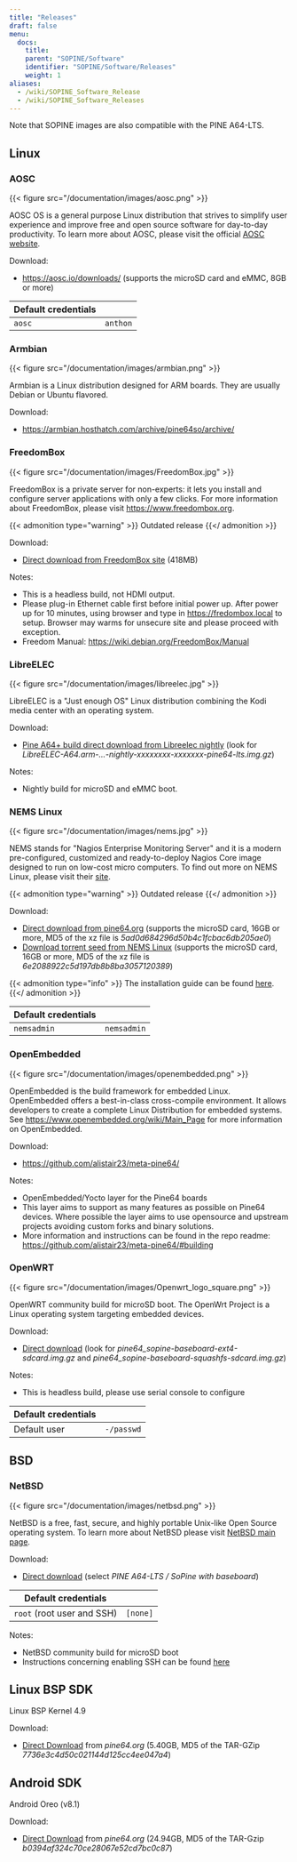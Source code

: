 ```yaml
---
title: "Releases"
draft: false
menu:
  docs:
    title:
    parent: "SOPINE/Software"
    identifier: "SOPINE/Software/Releases"
    weight: 1
aliases:
  - /wiki/SOPINE_Software_Release
  - /wiki/SOPINE_Software_Releases
---
```


Note that SOPINE images are also compatible with the PINE A64-LTS.

## Linux

### AOSC
{{< figure src="/documentation/images/aosc.png" >}}

AOSC OS is a general purpose Linux distribution that strives to simplify user experience and improve free and open source software for day-to-day productivity. To learn more about AOSC, please visit the official [AOSC website](https://aosc.io/).

Download:

* https://aosc.io/downloads/ (supports the microSD card and eMMC, 8GB or more)

| Default credentials | |
| -------- | ------- |
| `aosc` | `anthon` |

### Armbian
{{< figure src="/documentation/images/armbian.png" >}}

Armbian is a Linux distribution designed for ARM boards. They are usually Debian or Ubuntu flavored. 

Download:

* https://armbian.hosthatch.com/archive/pine64so/archive/

### FreedomBox
{{< figure src="/documentation/images/FreedomBox.jpg" >}}

FreedomBox is a private server for non-experts: it lets you install and configure server applications with only a few clicks. For more information about FreedomBox, please visit https://www.freedombox.org.

{{< admonition type="warning" >}}
 Outdated release
{{</ admonition >}}

Download:

* [Direct download from FreedomBox site](https://ftp.freedombox.org/pub/freedombox/hardware/pine64-lts/stable/freedombox-stable-free_buster_pine64-lts-arm64.img.xz) (418MB)

Notes:

* This is a headless build, not HDMI output.
* Please plug-in Ethernet cable first before initial power up. After power up for 10 minutes, using browser and type in https://fredombox.local to setup. Browser may warms for unsecure site and please proceed with exception.
* Freedom Manual: https://wiki.debian.org/FreedomBox/Manual

### LibreELEC
{{< figure src="/documentation/images/libreelec.jpg" >}}

LibreELEC is a "Just enough OS" Linux distribution combining the Kodi media center with an operating system.

Download:

* [Pine A64+ build direct download from Libreelec nightly](https://test.libreelec.tv/) (look for _LibreELEC-A64.arm-...-nightly-xxxxxxxx-xxxxxxx-pine64-lts.img.gz_)

Notes:

* Nightly build for microSD and eMMC boot.

### NEMS Linux
{{< figure src="/documentation/images/nems.jpg" >}}

NEMS stands for "Nagios Enterprise Monitoring Server" and it is a modern pre-configured, customized and ready-to-deploy Nagios Core image designed to run on low-cost micro computers. To find out more on NEMS Linux, please visit their [site](https://nemslinux.com/).

{{< admonition type="warning" >}}
 Outdated release
{{</ admonition >}}

Download:

* [Direct download from pine64.org](https://files.pine64.org/os/SOPINE/nems/NEMS_v1.5-SOPine-Build1.zip) (supports the microSD card, 16GB or more, MD5 of the xz file is _5ad0d684296d50b4c1fcbac6db205ae0_)
* [Download torrent seed from NEMS Linux](https://nemslinux.com/download/nagios-for-pine64.php) (supports the microSD card, 16GB or more, MD5 of the xz file is _6e2088922c5d197db8b8ba3057120389_)

{{< admonition type="info" >}}
The installation guide can be found [here](https://docs.nemslinux.com/installation).
{{</ admonition >}}

| Default credentials | |
| -------- | ------- |
| `nemsadmin` | `nemsadmin` |

### OpenEmbedded
{{< figure src="/documentation/images/openembedded.png" >}}

OpenEmbedded is the build framework for embedded Linux. OpenEmbedded offers a best-in-class cross-compile environment. It allows developers to create a complete Linux Distribution for embedded systems. See https://www.openembedded.org/wiki/Main_Page for more information on OpenEmbedded.

Download:

* https://github.com/alistair23/meta-pine64/

Notes:

* OpenEmbedded/Yocto layer for the Pine64 boards 
* This layer aims to support as many features as possible on Pine64 devices. Where possible the layer aims to use opensource and upstream projects avoiding custom forks and binary solutions.
* More information and instructions can be found in the repo readme: https://github.com/alistair23/meta-pine64/#building

### OpenWRT
{{< figure src="/documentation/images/Openwrt_logo_square.png" >}}

OpenWRT community build for microSD boot. The OpenWrt Project is a Linux operating system targeting embedded devices.

Download:

* [Direct download](https://downloads.lede-project.org/snapshots/targets/sunxi/cortexa53/) (look for _pine64_sopine-baseboard-ext4-sdcard.img.gz_ and _pine64_sopine-baseboard-squashfs-sdcard.img.gz_)

Notes:

* This is headless build, please use serial console to configure

| Default credentials | |
| -------- | ------- |
| Default user | `-/passwd` |

## BSD

### NetBSD
{{< figure src="/documentation/images/netbsd.png" >}}

NetBSD is a free, fast, secure, and highly portable Unix-like Open Source operating system. To learn more about NetBSD please visit [NetBSD main page](https://www.netbsd.org/). 

Download:

* [Direct download](https://nycdn.netbsd.org/pub/arm/) (select _PINE A64-LTS / SoPine with baseboard_)

| Default credentials | |
| -------- | ------- |
| `root` (root user and SSH) | `[none]` |

Notes:

* NetBSD community build for microSD boot
* Instructions concerning enabling SSH can be found [here](https://www.netbsd.org/docs/guide/en/chap-boot.html#chap-boot-ssh)

## Linux BSP SDK

Linux BSP Kernel 4.9

Download:

* [Direct Download](https://files.pine64.org/SDK/PINE-A64/PINE-A64_lichee_BSP4.9.tar.xz) from _pine64.org_ (5.40GB, MD5 of the TAR-GZip _7736e3c4d50c021144d125cc4ee047a4_)

## Android SDK
Android Oreo (v8.1)

Download:

* [Direct Download](https://files.pine64.org/SDK/PINE-A64/PINE-A64_SDK_android8.1.tar.xz) from _pine64.org_ (24.94GB, MD5 of the TAR-Gzip _b0394af324c70ce28067e52cd7bc0c87_)
